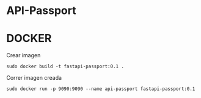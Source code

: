 # API-Passport

# DOCKER

Crear imagen

    sudo docker build -t fastapi-passport:0.1 .

Correr imagen creada

    sudo docker run -p 9090:9090 --name api-passport fastapi-passport:0.1
